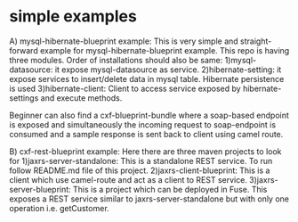 # simple examples

A) mysql-hibernate-blueprint example:
This is very simple and straight-forward example for mysql-hibernate-blueprint example. This repo is having three modules.
Order of installations should also be same:
1)mysql-datasource: it expose mysql-datasource as service.
2)hibernate-setting: it expose services to insert/delete data in mysql table. Hibernate persistence is used
3)hibernate-client: Client to access service exposed by hibernate-settings and execute methods.


Beginner can also find a cxf-blueprint-bundle where a soap-based endpoint is exposed and simultaneously the incoming request to soap-endpoint is consumed and a sample response is sent back to client using camel route.


B) cxf-rest-blueprint example: 
Here there are three maven projects to look for
1)jaxrs-server-standalone: This is a standalone REST service. To run follow README.md file of this project.
2)jaxrs-client-blueprint: This is a client which use camel-route and act as a client to REST service.
3)jaxrs-server-blueprint: This is a project which can be deployed in Fuse. This exposes a REST service similar to jaxrs-server-standalone but with only one operation i.e. getCustomer. 

